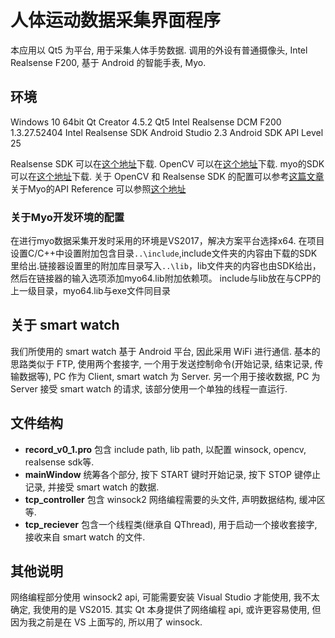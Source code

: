 # 人体运动数据采集界面程序
本应用以 Qt5 为平台, 用于采集人体手势数据. 调用的外设有普通摄像头, Intel Realsense F200, 基于 Android 的智能手表, Myo.

## 环境
Windows 10 64bit
Qt Creator 4.5.2
Qt5
Intel Realsense DCM F200 1.3.27.52404
Intel Realsense SDK
Android Studio 2.3
Android SDK API Level 25

Realsense SDK 可以在[这个地址](https://pan.baidu.com/s/1ufNhnLiya_17Mp17_p514w)下载.
OpenCV 可以在[这个地址](https://pan.baidu.com/s/11nCLgG5aUTlNQXdQmWc2DA)下载.
myo的SDK可以在[这个地址](https://developer.thalmic.com/downloads)下载.
关于 OpenCV 和 Realsense SDK 的配置可以参考[这篇文章]()
关于Myo的API Reference 可以参照[这个地址](https://developer.thalmic.com/docs/api_reference/platform/index.html)

### 关于Myo开发环境的配置
在进行myo数据采集开发时采用的环境是VS2017，解决方案平台选择x64.
在项目设置C/C++中设置附加包含目录`..\include`,include文件夹的内容由下载的SDK里给出.链接器设置里的附加库目录写入`..\lib`，lib文件夹的内容也由SDK给出，然后在链接器的输入选项添加myo64.lib附加依赖项。
include与lib放在与CPP的上一级目录，myo64.lib与exe文件同目录

## 关于 smart watch
我们所使用的 smart watch 基于 Android 平台, 因此采用 WiFi 进行通信. 基本的思路类似于 FTP, 使用两个套接字, 一个用于发送控制命令(开始记录, 结束记录, 传输数据等), PC 作为 Client, smart watch 为 Server. 另一个用于接收数据, PC 为 Server 接受 smart watch 的请求, 该部分使用一个单独的线程一直运行.



## 文件结构
- **record_v0_1.pro** 包含 include path, lib path, 以配置 winsock, opencv, realsense sdk等.
- **mainWindow** 统筹各个部分, 按下 START 键时开始记录, 按下 STOP 键停止记录, 并接受 smart watch 的数据.
- **tcp_controller** 包含 winsock2 网络编程需要的头文件, 声明数据结构, 缓冲区等.
- **tcp_reciever** 包含一个线程类(继承自 QThread), 用于启动一个接收套接字, 接收来自 smart watch 的文件.

## 其他说明
网络编程部分使用 winsock2 api, 可能需要安装 Visual Studio 才能使用, 我不太确定, 我使用的是 VS2015.
其实 Qt 本身提供了网络编程 api, 或许更容易使用, 但因为我之前是在 VS 上面写的, 所以用了 winsock.
